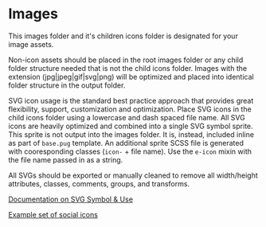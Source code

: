 # Images

This images folder and it's children icons folder is designated for your image assets.

Non-icon assets should be placed in the root images folder or any child folder structure needed that is not the child icons folder. Images with the extension (jpg|jpeg|gif|svg|png) will be optimized and placed into identical folder structure in the output folder.

SVG icon usage is the standard best practice approach that provides great flexibility, support, customization and optimization. Place SVG icons in the child icons folder using a lowercase and dash spaced file name. All SVG icons are heavily optimized and combined into a single SVG symbol sprite. This sprite is not output into the images folder. It is, instead, included inline as part of `base.pug` template. An additional sprite SCSS file is generated with cooresponding classes (`icon-` + file name). Use the `e-icon` mixin with the file name passed in as a string.

All SVGs should be exported or manually cleaned to remove all width/height attributes, classes, comments, groups, and transforms.

[Documentation on SVG Symbol & Use](https://developer.mozilla.org/en-US/docs/Web/SVG/Element/symbol)

[Example set of social icons](https://codepen.io/ruandre/pen/howFi)